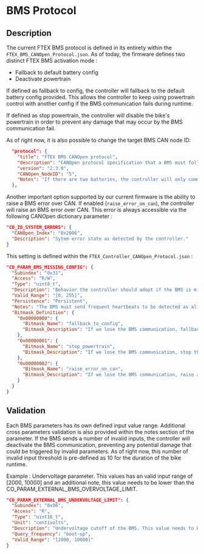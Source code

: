 # BMS Protocol

## Description

The current FTEX BMS protocol is defined in its entirety within the `FTEX_BMS_CANOpen_Protocol.json`.
As of today, the firmware defines two distinct FTEX BMS activation mode : 
- Fallback to default battery config
- Deactivate powertrain

If defined as fallback to config, the controller will fallback to the default battery config provided.
This allows the controller to keep using powertrain control with another config if the BMS communication fails during runtime.

If defined as stop powertrain, the controller will disable the bike's powertrain in order to prevent any damage that may
occur by the BMS communication fail.

As of right now, it is also possible to change the target BMS CAN node ID:
``` json
  "protocol": {
    "title": "FTEX BMS CANOpen protocol",
    "description": "CANOpen protocol specification that a BMS must follow in order to be compatible with the FTEX controller. See the protocol readme for details on node ID, baud rate, etc. The BMS is passive and must not proactively send anything on CAN. The controller or IoT (or HMI) may perform SDO reads on the BMS whenever it needs a value. The query frequency setting explains how often the controller may query the value from the BMS. The query frequency is approximate, and the controller may request data more or less often than what is specified there. A query frequency of ad-hoc means that the controller may get this value at any time. A query frequency of boot-up means that the controller will get this value once, every time the vehicle powers up. A query frequency of real-time means the controller will get this information very rapidly and very often, so the BMS must keep this value updated rapidly.",
    "version": "2.3.0",
    "CANOpen_NodeID": "5",
    "Notes": "If there are two batteries, the controller will only communicate with the main battery node ID. The second battery should still be on the CAN network for diagnostic purposes, but while the vehicle is running, the main battery node ID should communicate the capabilities of both batteries (eg. total max discharge current)."
  },
```

Another important option supported by our current firmware is the ability to raise a BMS error over CAN. If enabled (`raise_error_on_can`), 
the controller will raise an BMS error over CAN. This error is always accessible via the following CANOpen dictionary parameter : 
```json
"CO_ID_SYSTEM_ERRORS": {
  "CANOpen_Index": "0x2006",
  "Description": "Sytem error state as detected by the controller."
}
```

This setting is defined within the `FTEX_Controller_CANOpen_Protocol.json` : 
```json
"CO_PARAM_BMS_MISSING_CONFIG": {
  "Subindex": "0x31",
  "Access": "R/W",
  "Type": "uint8_t",
  "Description": "Behavior the controller should adopt if the BMS is missing. Set bitmask flags to enable/disable controller behaviors on a missing BMS.",
  "Valid_Range": "[0, 255]",
  "Persistence": "Persistent",
  "Notes": "The BMS must send frequent heartbeats to be detected as alive, and it must send valid messages to the controller. CO_PARAM_BMS_MISSING_CONFIG is only relevant if CO_PARAM_BMS_PROTOCOL_CONFIG !=0, otherwise this parameter is ignored. Default is 1.",
  "Bitmask_Definition": {
    "0x00000000": {
      "Bitmask_Name": "fallback_to_config",
      "Bitmask_Description": "If we lose the BMS communication, fallback to the configuration that is in the CO_PARAM_BATTERY_* parameters."
    },
    "0x00000001": {
      "Bitmask_Name": "stop_powertrain",
      "Bitmask_Description": "If we lose the BMS communication, stop the powertrain and prevent any power from being pushed to the motor."
    },
    "0x00000002": {
      "Bitmask_Name": "raise_error_on_can",
      "Bitmask_Description": "If we lose the BMS communication, raise an error on the controller's CAN parameter."
    }
  }
}
```

## Validation

Each BMS parameters has its own defined input value range. Additional cross parameters validation is also provided within the notes section of the parameter.
If the BMS sends a number of invalid inputs, the controller will deactivate the BMS communication, preventing any potential damage that could be triggered by invalid parameters.
As of right now, this number of invalid input threshold is pre-defined as 10 for the duration of the bike runtime.

Example : Undervoltage parameter. This values has an valid input range of [2000, 10000] and an additional note,
          this value needs to be lower than the CO_PARAM_EXTERNAL_BMS_OVERVOLTAGE_LIMIT. 
```json
"CO_PARAM_EXTERNAL_BMS_UNDERVOLTAGE_LIMIT": {
  "Subindex": "0x06",
  "Access": "R",
  "Type": "uint16_t",
  "Unit": "centivolts",
  "Description": "Undervoltage cutoff of the BMS. This value needs to be lower than CO_PARAM_EXTERNAL_BMS_OVERVOLTAGE_LIMIT.",
  "Query_frequency": "boot-up",
  "Valid_Range": "[2000, 10000]"
}
```

